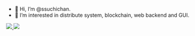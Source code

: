 - 👋 Hi, I’m @ssuchichan.
- 👀 I’m interested in distribute system, blockchain, web backend and GUI.

<a href="/">
  <img src="https://github-profile-summary-cards.vercel.app/api/cards/profile-details?username=ssuchichan&theme=github">
  <img src="https://github-readme-stats.vercel.app/api/top-langs?username=ssuchichan&layout=compact&langs_count=8"/>
</a>

